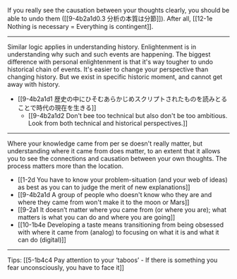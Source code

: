 If you really see the causation between your thoughts clearly, you should be able to undo them ([[9-4b2a1d0.3 分析の本質は分節]]). After all, [[12-1e Nothing is necessary = Everything is contingent]].

---
Similar logic applies in understanding history. Enlightenment is in understanding why such and such events are happening. The biggest difference with personal enlightenment is that it's way tougher to undo historical chain of events. It's easier to change your perspective than changing history. But we exist in specific historic moment, and cannot get away with history. 
- [[9-4b2a1d1 歴史の中にひそむあらかじめスクリプトされたものを読みとることで時代の現在を生きる]]
	- [[9-4b2a1d2 Don't bee too technical but also don't be too ambitious. Look from both technical and historical perspectives.]]
---
Where your knowledge came from per se doesn't really matter, but understanding where it came from does matter, to an extent that it allows you to see the connections and causation between your own thoughts. The process matters more than the location.
- [[1-2d You have to know your problem-situation (and your web of ideas) as best as you can to judge the merit of new explanations]]
- [[9-4b2a1d A group of people who doesn't know who they are and where they came from won't make it to the moon or Mars]]
- [[9-2a1 It doesn’t matter where you came from (or where you are); what matters is what you can do and where you are going]]
- [[10-1b4e Developing a taste means transitioning from being obsessed with where it came from (analog) to focusing on what it is and what it can do (digital)]]
---
Tips: [[5-1b4c4 Pay attention to your ‘taboos’ - If there is something you fear unconsciously, you have to face it]]
